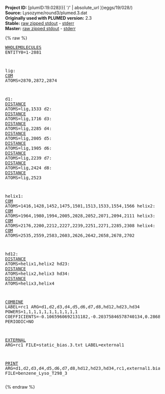 **Project ID:** [plumID:19.028]({{ '/' | absolute_url }}eggs/19/028/)  
**Source:** Lysozyme/round3/plumed.3.dat  
**Originally used with PLUMED version:** 2.3  
**Stable:** [raw zipped stdout](plumed.3.dat.plumed.stdout.txt.zip) - [stderr](plumed.3.dat.plumed.stderr)  
**Master:** [raw zipped stdout](plumed.3.dat.plumed_master.stdout.txt.zip) - [stderr](plumed.3.dat.plumed_master.stderr)  

{% raw %}<pre>
<a href="https://plumed.github.io/doc-master/user-doc/html/_w_h_o_l_e_m_o_l_e_c_u_l_e_s.html">WHOLEMOLECULES</a> ENTITY0=1-2881


lig: <a href="https://plumed.github.io/doc-master/user-doc/html/_c_o_m.html">COM</a> ATOMS=2870,2872,2874


d1: <a href="https://plumed.github.io/doc-master/user-doc/html/_d_i_s_t_a_n_c_e.html">DISTANCE</a> ATOMS=lig,1533
d2: <a href="https://plumed.github.io/doc-master/user-doc/html/_d_i_s_t_a_n_c_e.html">DISTANCE</a> ATOMS=lig,1716
d3: <a href="https://plumed.github.io/doc-master/user-doc/html/_d_i_s_t_a_n_c_e.html">DISTANCE</a> ATOMS=lig,2285
d4: <a href="https://plumed.github.io/doc-master/user-doc/html/_d_i_s_t_a_n_c_e.html">DISTANCE</a> ATOMS=lig,2005
d5: <a href="https://plumed.github.io/doc-master/user-doc/html/_d_i_s_t_a_n_c_e.html">DISTANCE</a> ATOMS=lig,1905
d6: <a href="https://plumed.github.io/doc-master/user-doc/html/_d_i_s_t_a_n_c_e.html">DISTANCE</a> ATOMS=lig,2239 
d7: <a href="https://plumed.github.io/doc-master/user-doc/html/_d_i_s_t_a_n_c_e.html">DISTANCE</a> ATOMS=lig,2424
d8: <a href="https://plumed.github.io/doc-master/user-doc/html/_d_i_s_t_a_n_c_e.html">DISTANCE</a> ATOMS=lig,2523

helix1: <a href="https://plumed.github.io/doc-master/user-doc/html/_c_o_m.html">COM</a> ATOMS=1416,1428,1452,1475,1501,1513,1533,1554,1566
helix2: <a href="https://plumed.github.io/doc-master/user-doc/html/_c_o_m.html">COM</a> ATOMS=1964,1980,1994,2005,2028,2052,2071,2094,2111
helix3: <a href="https://plumed.github.io/doc-master/user-doc/html/_c_o_m.html">COM</a> ATOMS=2176,2200,2212,2227,2239,2251,2271,2285,2308
helix4: <a href="https://plumed.github.io/doc-master/user-doc/html/_c_o_m.html">COM</a> ATOMS=2535,2559,2583,2603,2626,2642,2658,2678,2702

hd12: <a href="https://plumed.github.io/doc-master/user-doc/html/_d_i_s_t_a_n_c_e.html">DISTANCE</a> ATOMS=helix1,helix2
hd23: <a href="https://plumed.github.io/doc-master/user-doc/html/_d_i_s_t_a_n_c_e.html">DISTANCE</a> ATOMS=helix2,helix3
hd34: <a href="https://plumed.github.io/doc-master/user-doc/html/_d_i_s_t_a_n_c_e.html">DISTANCE</a> ATOMS=helix3,helix4


<a href="https://plumed.github.io/doc-master/user-doc/html/_c_o_m_b_i_n_e.html">COMBINE</a> LABEL=rc1 ARG=d1,d2,d3,d4,d5,d6,d7,d8,hd12,hd23,hd34  POWERS=1,1,1,1,1,1,1,1,1,1,1 COEFFICIENTS=-0.1065960692131182,-0.20375846578740134,0.2868449337215851,-0.3559391802958343,0.06772970987413295,0.6708182074106323,-0.24336006338372848,-0.40607423082695965,-0.10605373395450801,0.13541137840046852,0.17279650258546803 PERIODIC=NO





<a href="https://plumed.github.io/doc-master/user-doc/html/_e_x_t_e_r_n_a_l.html">EXTERNAL</a> ARG=rc1 FILE=static_bias.3.txt LABEL=external1


<a href="https://plumed.github.io/doc-master/user-doc/html/_p_r_i_n_t.html">PRINT</a> ARG=d1,d2,d3,d4,d5,d6,d7,d8,hd12,hd23,hd34,rc1,external1.bias STRIDE=1 FILE=benzene_Lyso_T298_3
</pre>{% endraw %}
